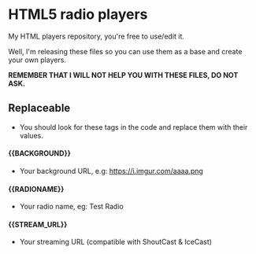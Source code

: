 # HTML5 radio players
My HTML players repository, you're free to use/edit it.

Well, I'm releasing these files so you can use them as a base and create your own players. 

**REMEMBER THAT I WILL NOT HELP YOU WITH THESE FILES, DO NOT ASK.**

## Replaceable
* You should look for these tags in the code and replace them with their values.
#### {{BACKGROUND}}
  *  Your background URL, e.g: https://i.imgur.com/aaaa.png
#### {{RADIONAME}}
  * Your radio name, eg: Test Radio
#### {{STREAM_URL}}
  * Your streaming URL (compatible with ShoutCast & IceCast)
